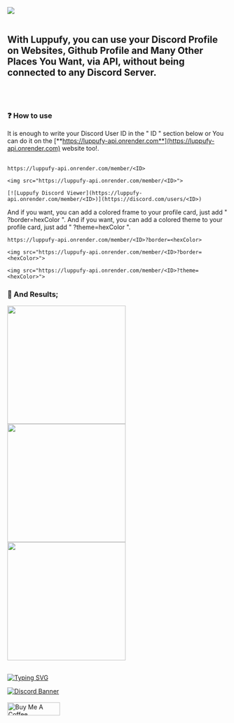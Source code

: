 <a align="center" href="#"><img align="center" src="https://readme-typing-svg.herokuapp.com?font=Tilt+Prism&size=50&pause=1000&center=true&vCenter=true&repeat=false&width=435&height=90&lines=Luppufy"/></a>
<br> </br>
<h2>With Luppufy, you can use your Discord Profile on Websites, Github Profile and Many Other Places You Want, via API, without being connected to any Discord Server.</h2>
<br> </br>
<h3>❓ How to use</h3>

It is enough to write your Discord User ID in the " ID " section below or You can do it on the [**https://luppufy-api.onrender.com**](https://luppufy-api.onrender.com) website too!.
<br> </br>

```
https://luppufy-api.onrender.com/member/<ID>

<img src="https://luppufy-api.onrender.com/member/<ID>">

[![Luppufy Discord Viewer](https://luppufy-api.onrender.com/member/<ID>)](https://discord.com/users/<ID>)
```

And if you want, you can add a colored frame to your profile card, just add " ?border=hexColor ".
And if you want, you can add a colored theme to your profile card, just add " ?theme=hexColor ".

```
https://luppufy-api.onrender.com/member/<ID>?border=<hexColor>

<img src="https://luppufy-api.onrender.com/member/<ID>?border=<hexColor>">

<img src="https://luppufy-api.onrender.com/member/<ID>?theme=<hexColor>">
```

<h3>🥳 And Results;</h3>
<a href="#"> <img width="270px" src="https://luppufy-api.onrender.com/member/928259219038302258"> </a>
<a href="#"> <img width="270px" src="https://luppufy-api.onrender.com/member/928259219038302258?border=ff0000"> </a>
<a href="#"> <img width="270px" src="https://luppufy-api.onrender.com/member/928259219038302258?border=ff0000&theme=000000"> </a>
<br> </br>

[![Typing SVG](https://readme-typing-svg.herokuapp.com?font=Fira+Code&pause=1000&color=9D06E6&repeat=false&width=435&lines=Contact+%26+Support+%26+Donate)](#)

[![Discord Banner](https://api.weblutions.com/discord/invite/luppux/)](https://discord.gg/luppux)
<br> </br>
<a href="https://www.buymeacoffee.com/beykant" target="_blank"><img src="https://cdn.buymeacoffee.com/buttons/v2/default-yellow.png" width="120px" height="30px" alt="Buy Me A Coffee"></a>
